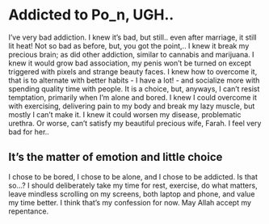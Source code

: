 # Addicted to Po_n, UGH..
I’ve very bad addiction. I knew it’s bad, but still.. even after marriage, it still lit heat! Not so bad as before, but, you got the point,..
I knew it break my precious brain; as did other addiction, similar to cannabis and marijuana. I knew it would grow bad association, my penis won’t be turned on except triggered with pixels and strange beauty faces. I knew how to overcome it, that is to alternate with better habits - I have a lot! - and socialize more with spending quality time with people.
It is a choice, but, anyways, I can’t resist temptation, primarily when I’m alone and bored. I knew I could overcome it with exercising, delivering pain to my body and break my lazy muscle, but mostly I can’t make it.
I knew it could worsen my disease, problematic urethra. Or worse, can’t 
satisfy my beautiful precious wife, Farah. I feel very bad for her.. 

## It’s the matter of emotion and little choice
I chose to be bored, I chose to be alone, and I chose to be addicted. Is that so…?
I should deliberately take my time for rest, exercise, do what matters, leave mindless scrolling on my screens, both laptop and phone, and value my time better.
I think that’s my confession for now. May Allah accept my repentance.